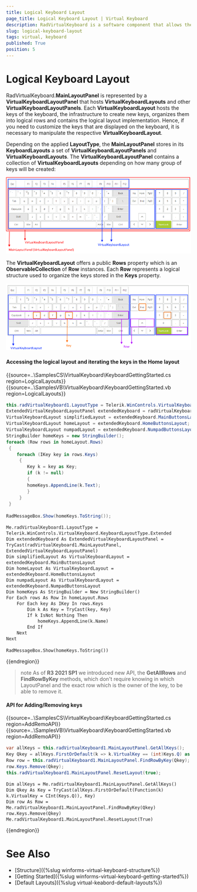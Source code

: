 ```yaml
---
title: Logical Keyboard Layout
page_title: Logical Keyboard Layout | Virtual Keyboard
description: RadVirtualKeyboard is a software component that allows the input of characters without the need for physical keys. 
slug: logical-keyboard-layout
tags: virtual, keyboard
published: True
position: 5 
---
```


# Logical Keyboard Layout

RadVirtualKeyboard.**MainLayoutPanel** is represented by a **VirtualKeyboardLayoutPanel** that hosts **VirtualKeyboardLayouts** and other **VirtualKeyboardLayoutPanels**. Each **VirtualKeyboardLayout** hosts the keys of the keyboard, the infrastructure to create new keys, organizes them into logical rows and contains the logical layout implementation. Hence, if you need to customize the keys that are displayed on the keyboard, it is necessary to manipulate the respective **VirtualKeyboardLayout**. 

Depending on the applied **LayoutType**, the **MainLayoutPanel** stores in its **KeyboardLayouts** a set of **VirtualKeyboardLayoutPanels** and **VirtualKeyboardLayouts**. The **VirtualKeyboardLayoutPanel** contains a collection of **VirtualKeyboardLayouts** depending on how many group of keys will be created:

![winforms/logical-keyboard-layout 001](images/logical-keyboard-layout001.png) 

The **VirtualKeyboardLayout** offers a public **Rows** property which is an **ObservableCollection** of **Row** instances. Each **Row** represents a logical structure used to organize the keys stored in the **Keys** property. 

![winforms/logical-keyboard-layout 002](images/logical-keyboard-layout002.png) 
 

#### Accessing the logical layout and iterating the keys in the Home layout

{{source=..\SamplesCS\VirtualKeyboard\KeyboardGettingStarted.cs region=LogicalLayouts}} 
{{source=..\SamplesVB\VirtualKeyboard\KeyboardGettingStarted.vb region=LogicalLayouts}}

````C#
this.radVirtualKeyboard1.LayoutType = Telerik.WinControls.VirtualKeyboard.KeyboardLayoutType.Extended;
ExtendedVirtualKeyboardLayoutPanel extendedKeyboard = radVirtualKeyboard1.MainLayoutPanel as ExtendedVirtualKeyboardLayoutPanel;
VirtualKeyboardLayout simplifiedLayout = extendedKeyboard.MainButtonsLayout;
VirtualKeyboardLayout homeLayout = extendedKeyboard.HomeButtonsLayout;
VirtualKeyboardLayout numpadLayout = extendedKeyboard.NumpadButtonsLayout;
StringBuilder homeKeys = new StringBuilder();
foreach (Row rows in homeLayout.Rows)
 {
    foreach (IKey key in rows.Keys)
     {
        Key k = key as Key;
        if (k != null)
        {
        homeKeys.AppendLine(k.Text);
        }
     }
 }

RadMessageBox.Show(homeKeys.ToString());

````
````VB.NET
Me.radVirtualKeyboard1.LayoutType = Telerik.WinControls.VirtualKeyboard.KeyboardLayoutType.Extended
Dim extendedKeyboard As ExtendedVirtualKeyboardLayoutPanel = TryCast(radVirtualKeyboard1.MainLayoutPanel, ExtendedVirtualKeyboardLayoutPanel)
Dim simplifiedLayout As VirtualKeyboardLayout = extendedKeyboard.MainButtonsLayout
Dim homeLayout As VirtualKeyboardLayout = extendedKeyboard.HomeButtonsLayout
Dim numpadLayout As VirtualKeyboardLayout = extendedKeyboard.NumpadButtonsLayout
Dim homeKeys As StringBuilder = New StringBuilder()
For Each rows As Row In homeLayout.Rows
    For Each key As IKey In rows.Keys
        Dim k As Key = TryCast(key, Key)
        If k IsNot Nothing Then
            homeKeys.AppendLine(k.Name)
        End If
    Next
Next

RadMessageBox.Show(homeKeys.ToString())

```` 

{{endregion}}

>note As of **R3 2021 SP1** we introduced new API, the **GetAllRows** and **FindRowByKey** methods, which don't require knowing in which LayoutPanel and the exact row which is the owner of the key, to be able to remove it.

#### API for Adding/Removing keys

{{source=..\SamplesCS\VirtualKeyboard\KeyboardGettingStarted.cs region=AddRemoAPI}} 
{{source=..\SamplesVB\VirtualKeyboard\KeyboardGettingStarted.vb region=AddRemoAPI}}

````C#
var allKeys = this.radVirtualKeyboard1.MainLayoutPanel.GetAllKeys();
Key Qkey = allKeys.FirstOrDefault(k => k.VirtualKey == (int)Keys.Q) as Key;
Row row = this.radVirtualKeyboard1.MainLayoutPanel.FindRowByKey(Qkey);
row.Keys.Remove(Qkey);
this.radVirtualKeyboard1.MainLayoutPanel.ResetLayout(true);

````
````VB.NET
Dim allKeys = Me.radVirtualKeyboard1.MainLayoutPanel.GetAllKeys()
Dim Qkey As Key = TryCast(allKeys.FirstOrDefault(Function(k) k.VirtualKey = CInt(Keys.Q)), Key)
Dim row As Row = Me.radVirtualKeyboard1.MainLayoutPanel.FindRowByKey(Qkey)
row.Keys.Remove(Qkey)
Me.radVirtualKeyboard1.MainLayoutPanel.ResetLayout(True)

```` 

{{endregion}}

# See Also

* [Structure]({%slug winforms-virtual-keyboard-structure%})
* [Getting Started]({%slug winforms-virtual-keyboard-getting-started%})
* [Default Layouts]({%slug virtual-keabord-default-layouts%})
 
        
